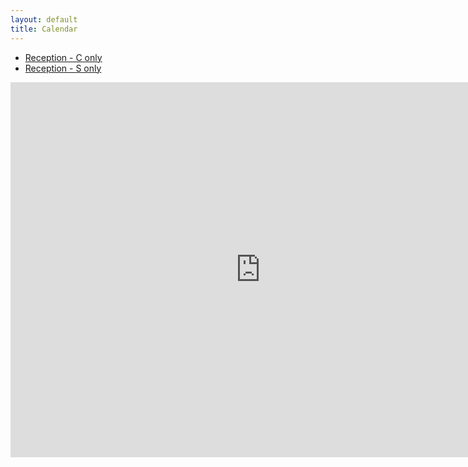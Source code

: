 ```yaml
---
layout: default
title: Calendar
---
```

<ul class = "list-group">
  <li class = "list-group-item"><a href = "/class/reception-c">Reception - C only</a></li>
  <li class = "list-group-item"><a href = "/class/reception-s">Reception - S only</a></li>
</ul>
<div class = "ratio ratio-1x1">
<iframe src="https://calendar.google.com/calendar/embed?height=600&wkst=2&ctz=Europe%2FLondon&bgcolor=%23ffffff&title=Reception%20-%20all&showPrint=0&showTz=0&hl=en_GB&src=Y184Y2RkZjZkN2Y5MjhjMDAxYTYxMGMzZmRlYzJhODA1NzkwNzlkNGU1ZDVlZWU4ZThkYmM1ZTA0ZDY3YWU5ZjI0QGdyb3VwLmNhbGVuZGFyLmdvb2dsZS5jb20&src=Y184NjM1ZDJhMDdjN2M5YjQ2M2E0MThkNDYyNjkyOWJiZTUwZmI3ZTgyZTQ2YTY2YTEyYWU4YWYzMmI4ODIzNTU3QGdyb3VwLmNhbGVuZGFyLmdvb2dsZS5jb20&src=Y182OWQ5MmEyOGU1Y2ZhMTk4M2I5NjhkOGI1ZmNmNzRjMWIxNjY5ZTgzYmFhZWE1NGY1OGY3M2RlMDhkM2JlYzgzQGdyb3VwLmNhbGVuZGFyLmdvb2dsZS5jb20&src=Y183ZjgwODVjNmM4YWEzY2M4MTZiOTFmZTJlNTRmZDYxZDAyYmZjMmZkNzI3ODgwNzFhYjBmNDNkYjNjMWM1NmIzQGdyb3VwLmNhbGVuZGFyLmdvb2dsZS5jb20&color=%23AD1457&color=%237986CB&color=%23F09300&color=%23009688" style="border-width:0" width="800" height="600" frameborder="0" scrolling="no"></iframe>
</div>
